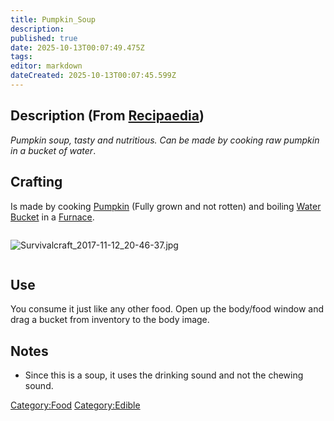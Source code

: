 ```yaml
---
title: Pumpkin_Soup
description: 
published: true
date: 2025-10-13T00:07:49.475Z
tags: 
editor: markdown
dateCreated: 2025-10-13T00:07:45.599Z
---
```


## Description (From [Recipaedia](.. "wikilink"))

*Pumpkin soup, tasty and nutritious. Can be made by cooking raw pumpkin
in a bucket of water*.

## Crafting

Is made by cooking [Pumpkin](Pumpkin.md "wikilink") (Fully grown and not
rotten) and boiling [Water Bucket](Water_Bucket "wikilink") in a
[Furnace](Furnace "wikilink").

<div style="overflow:hidden">

![Survivalcraft_2017-11-12_20-46-37.jpg](Survivalcraft_2017-11-12_20-46-37.jpg
"Survivalcraft_2017-11-12_20-46-37.jpg")

</div>

## Use

You consume it just like any other food. Open up the body/food window
and drag a bucket from inventory to the body image.

## Notes

  - Since this is a soup, it uses the drinking sound and not the chewing
    sound.

[Category:Food](Category:Food "wikilink")
[Category:Edible](Category:Edible "wikilink")